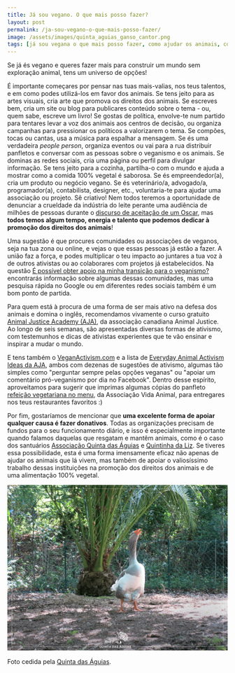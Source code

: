 ```yaml
---
title: Já sou vegano. O que mais posso fazer?
layout: post
permalink: /ja-sou-vegano-o-que-mais-posso-fazer/
image: /assets/images/quinta_aguias_ganso_cantor.png
tags: [já sou vegana o que mais posso fazer, como ajudar os animais, como contribuir para um mundo melhor, como combater a exploração animal, como lutar pelos animais, já sou vegano o que fazer, já sou vegana o que fazer, já sou vegano como ajudar mais, já sou vegana como ajudar mais]
---
```

Se já és vegano e queres fazer mais para construir um mundo sem exploração animal, tens um universo de opções!

É importante começares por pensar nas tuas mais-valias, nos teus talentos, e em como podes utilizá-los em favor dos animais. Se tens jeito para as artes visuais, cria arte que promova os direitos dos animais. Se escreves bem, cria um site ou blog para publicares conteúdo sobre o tema - ou, quem sabe, escreve um livro! Se gostas de política, envolve-te num partido para tentares levar a voz dos animais aos centros de decisão, ou organiza campanhas para pressionar os políticos a valorizarem o tema. Se compões, tocas ou cantas, usa a música para espalhar a mensagem. Se és uma verdadeira _people person_, organiza eventos ou vai para a rua distribuir panfletos e conversar com as pessoas sobre o veganismo e os animais. Se dominas as redes sociais, cria uma página ou perfil para divulgar informação. Se tens jeito para a cozinha, partilha-o com o mundo e ajuda a mostrar como a comida 100% vegetal é saborosa. Se és empreendedor(a), cria um produto ou negócio vegano. Se és veterinário/a, advogado/a, programador(a), contabilista, designer, etc., voluntaria-te para ajudar uma associação ou projeto. Sê criativo! Nem todos teremos a oportunidade de denunciar a crueldade da indústria do leite perante uma audiência de milhões de pessoas durante o [discurso de aceitação de um Oscar](https://www.youtube.com/watch?v=A_VY8HvBBR8), mas **todos temos algum tempo, energia e talento que podemos dedicar à promoção dos direitos dos animais**!

Uma sugestão é que procures comunidades ou associações de veganos, seja na tua zona ou online, e vejas o que essas pessoas já estão a fazer. A união faz a força, e podes multiplicar o teu impacto ao juntares a tua voz à de outros ativistas ou ao colaborares com projetos já estabelecidos. Na questão [É possível obter apoio na minha transição para o veganismo?](/e-possivel-obter-apoio-na-minha-transicao-para-o-veganismo/) encontrarás informação sobre algumas dessas comunidades, mas uma pesquisa rápida no Google ou em diferentes redes sociais também é um bom ponto de partida.

Para quem está à procura de uma forma de ser mais ativo na defesa dos animais e domina o inglês, recomendamos vivamente o curso gratuito [Animal Justice Academy (AJA)](https://animaljusticeacademy.com), da associação canadiana Animal Justice. Ao longo de seis semanas, são apresentadas diversas formas de ativismo, com testemunhos e dicas de ativistas experientes que te vão ensinar e inspirar a mudar o mundo.

E tens também o [VeganActivism.com](https://veganactivism.org) e a lista de [Everyday Animal Activism Ideas da AJA](https://docs.google.com/document/d/1W_ON0AGsPDyR2IMIHy7iZ9ucLP_q-rbd8MNKmEuzgBc/edit), ambos com dezenas de sugestões de ativismo, algumas tão simples como "perguntar sempre pelas opções veganas" ou "apoiar um comentário pró-veganismo por dia no Facebook". Dentro desse espírito, aproveitamos para sugerir que imprimas algumas cópias do panfleto [refeição vegetariana no menu](https://www.vidanimal.org/2016/03/panfleto-refeicao-vegetariana-no-menu.html), da Associação Vida Animal, para entregares nos teus restaurantes favoritos :)

Por fim, gostaríamos de mencionar que **uma excelente forma de apoiar qualquer causa é fazer donativos**. Todas as organizações precisam de fundos para o seu funcionamento diário, e isso é especialmente importante quando falamos daquelas que resgatam e mantêm animais, como é o caso dos santuários [Associação Quinta das Águias](http://quintadasaguias.org) e [Quintinha da Liz](https://www.facebook.com/aquintinhadalizsantuarioanimal/). Se tiveres essa possibilidade, esta é uma forma imensamente eficaz não apenas de ajudar os animais que lá vivem, mas também de apoiar o valiosíssimo trabalho dessas instituições na promoção dos direitos dos animais e de uma alimentação 100% vegetal.

![[Foto de um ganso na Quinta das Águias]](/assets/images/quinta_aguias_ganso_cantor.png "Um ganso na Quinta das Águias")

<div class="img-caption">Foto cedida pela <a href="https://www.facebook.com/associacaoquintadasaguias/photos/2334927716599653">Quinta das Águias</a>.</div>

